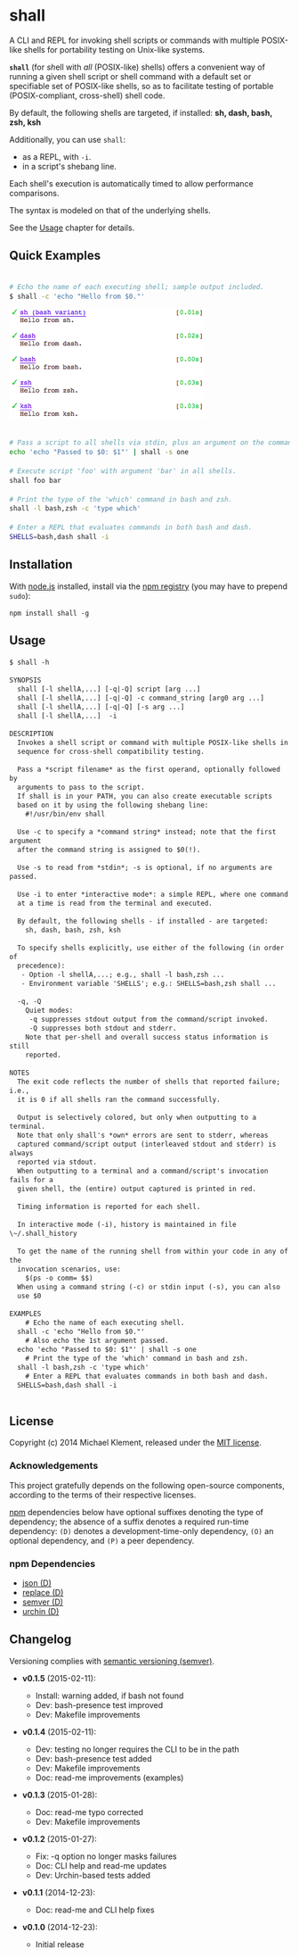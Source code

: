 # shall

A CLI and REPL for invoking shell scripts or commands with multiple POSIX-like shells for portability testing on Unix-like systems.

**`shall`** (for *sh*ell with *all* (POSIX-like) shells) offers a convenient way of running a given shell script or shell command
with a default set or specifiable set of POSIX-like shells, so as to facilitate testing of portable (POSIX-compliant, cross-shell) shell code.

By default, the following shells are targeted, if installed: **sh, dash, bash, zsh, ksh**

Additionally, you can use `shall`:

* as a REPL, with `-i`.
* in a script's shebang line.

Each shell's execution is automatically timed to allow performance comparisons.

The syntax is modeled on that of the underlying shells.

See the [Usage](#usage) chapter for details.

## Quick Examples

```sh

# Echo the name of each executing shell; sample output included.
$ shall -c 'echo "Hello from $0."'
```
![Hello example - sample output](doc/images/example-output-hello.png)


```sh

# Pass a script to all shells via stdin, plus an argument on the command line.
echo 'echo "Passed to $0: $1"' | shall -s one

# Execute script 'foo' with argument 'bar' in all shells.
shall foo bar

# Print the type of the 'which' command in bash and zsh.
shall -l bash,zsh -c 'type which'

# Enter a REPL that evaluates commands in both bash and dash.
SHELLS=bash,dash shall -i

```

## Installation

With [node.js](http://nodejs.org/) installed, install via the [npm registry](https://www.npmjs.com/) (you may have to prepend `sudo`):

	npm install shall -g

<!-- DO NOT EDIT: This chapter is updated by `make update-readme/release`. ALSO, LEAVE AT LEAST 1 BLANK LINE AFTER THIS COMMENT. -->

## Usage

```
$ shall -h

SYNOPSIS
  shall [-l shellA,...] [-q|-Q] script [arg ...]
  shall [-l shellA,...] [-q|-Q] -c command_string [arg0 arg ...]
  shall [-l shellA,...] [-q|-Q] [-s arg ...]
  shall [-l shellA,...]  -i

DESCRIPTION
  Invokes a shell script or command with multiple POSIX-like shells in
  sequence for cross-shell compatibility testing.

  Pass a *script filename* as the first operand, optionally followed by 
  arguments to pass to the script.
  If shall is in your PATH, you can also create executable scripts
  based on it by using the following shebang line:
    #!/usr/bin/env shall
  
  Use -c to specify a *command string* instead; note that the first argument
  after the command string is assigned to $0(!).
  
  Use -s to read from *stdin*; -s is optional, if no arguments are passed.
  
  Use -i to enter *interactive mode*: a simple REPL, where one command
  at a time is read from the terminal and executed.

  By default, the following shells - if installed - are targeted:
    sh, dash, bash, zsh, ksh

  To specify shells explicitly, use either of the following (in order of
  precedence):
   - Option -l shellA,...; e.g., shall -l bash,zsh ...
   - Environment variable 'SHELLS'; e.g.: SHELLS=bash,zsh shall ...

  -q, -Q
    Quiet modes: 
     -q suppresses stdout output from the command/script invoked.
     -Q suppresses both stdout and stderr.
    Note that per-shell and overall success status information is still
    reported.

NOTES
  The exit code reflects the number of shells that reported failure; i.e.,
  it is 0 if all shells ran the command successfully.

  Output is selectively colored, but only when outputting to a terminal.
  Note that only shall's *own* errors are sent to stderr, whereas
  captured command/script output (interleaved stdout and stderr) is always
  reported via stdout.
  When outputting to a terminal and a command/script's invocation fails for a
  given shell, the (entire) output captured is printed in red.
  
  Timing information is reported for each shell.
  
  In interactive mode (-i), history is maintained in file \~/.shall_history
  
  To get the name of the running shell from within your code in any of the
  invocation scenarios, use:
    $(ps -o comm= $$)
  When using a command string (-c) or stdin input (-s), you can also
  use $0

EXAMPLES
    # Echo the name of each executing shell.
  shall -c 'echo "Hello from $0."'
    # Also echo the 1st argument passed.                
  echo 'echo "Passed to $0: $1"' | shall -s one
    # Print the type of the 'which' command in bash and zsh.
  shall -l bash,zsh -c 'type which'
    # Enter a REPL that evaluates commands in both bash and dash.
  SHELLS=bash,dash shall -i
  
```

<!-- DO NOT EDIT: This chapter is updated by `make update-readme/release`. ALSO, LEAVE AT LEAST 1 BLANK LINE AFTER THIS COMMENT. -->

## License

Copyright (c) 2014 Michael Klement, released under the [MIT license](https://spdx.org/licenses/MIT#licenseText).

### Acknowledgements

This project gratefully depends on the following open-source components, according to the terms of their respective licenses.

[npm](https://www.npmjs.com/) dependencies below have optional suffixes denoting the type of dependency; the absence of a suffix denotes a required run-time dependency: `(D)` denotes a development-time-only dependency, `(O)` an optional dependency, and `(P)` a peer dependency.

<!-- DO NOT EDIT: This chapter is updated by `make update-readme/release`. ALSO, LEAVE AT LEAST 1 BLANK LINE AFTER THIS COMMENT. -->

### npm Dependencies

* [json (D)](https://github.com/trentm/json)
* [replace (D)](https://github.com/harthur/replace)
* [semver (D)](https://github.com/isaacs/node-semver)
* [urchin (D)](https://github.com/tlevine/urchin)

<!-- DO NOT EDIT: This chapter is updated by `make update-readme/release`. ALSO, LEAVE AT LEAST 1 BLANK LINE AFTER THIS COMMENT. -->

## Changelog

Versioning complies with [semantic versioning (semver)](http://semver.org/).

<!-- NOTE: An entry template is automatically added each time `make version` is called. Fill in changes afterwards. -->

* **v0.1.5** (2015-02-11):
  * Install: warning added, if bash not found
  * Dev: bash-presence test improved
  * Dev: Makefile improvements

* **v0.1.4** (2015-02-11):
  * Dev: testing no longer requires the CLI to be in the path
  * Dev: bash-presence test added
  * Dev: Makefile improvements
  * Doc: read-me improvements (examples)

* **v0.1.3** (2015-01-28):
  * Doc: read-me typo corrected
  * Dev: Makefile improvements

* **v0.1.2** (2015-01-27):
  * Fix: -q option no longer masks failures
  * Doc: CLI help and read-me updates
  * Dev: Urchin-based tests added

* **v0.1.1** (2014-12-23):
  * Doc: read-me and CLI help fixes

* **v0.1.0** (2014-12-23):
  * Initial release
